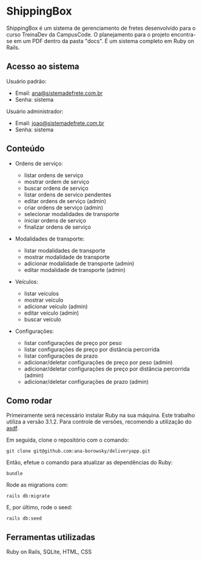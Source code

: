 # ShippingBox
ShippingBox é um sistema de gerenciamento de fretes desenvolvido para o curso TreinaDev da CampusCode. O planejamento para o projeto encontra-se em um PDF dentro da pasta "docs". É um sistema completo em Ruby on Rails.

## Acesso ao sistema
Usuário padrão:
- Email: ana@sistemadefrete.com.br
- Senha: sistema

Usuário administrador:
- Email: joao@sistemadefrete.com.br
- Senha: sistema

## Conteúdo
- Ordens de serviço:
    - listar ordens de serviço
    - mostrar ordem de serviço
    - buscar ordens de serviço
    - listar ordens de servico pendentes
    - editar ordens de serviço (admin)
    - criar ordens de serviço (admin)
    - selecionar modalidades de transporte
    - iniciar ordens de serviço
    - finalizar ordens de serviço

- Modalidades de transporte:
    - listar modalidades de transporte
    - mostrar modalidade de transporte
    - adicionar modalidade de transporte (admin)
    - editar modalidade de transporte (admin)

- Veículos:
    - listar veículos
    - mostrar veículo
    - adicionar veículo (admin)
    - editar veículo (admin)
    - buscar veículo

- Configurações:
    - listar configurações de preço por peso
    - listar configurações de preço por distância percorrida
    - listar configurações de prazo
    - adicionar/deletar configurações de preço por peso (admin)
    - adicionar/deletar configurações de preço por distância percorrida (admin)
    - adicionar/deletar configurações de prazo (admin)

## Como rodar
Primeiramente será necessário instalar Ruby na sua máquina. Este trabalho utiliza a versão 3.1.2. Para controle de versões, recomendo a utilização do [asdf](https://github.com/asdf-vm/asdf-ruby).

Em seguida, clone o repositório com o comando:
```
git clone git@github.com:ana-borowsky/deliveryapp.git
```

Então, efetue o comando para atualizar as dependências do Ruby:
```
bundle
```

Rode as migrations com:
```
rails db:migrate
```

E, por último, rode o seed:
```
rails db:seed
```

## Ferramentas utilizadas
Ruby on Rails, SQLite, HTML, CSS